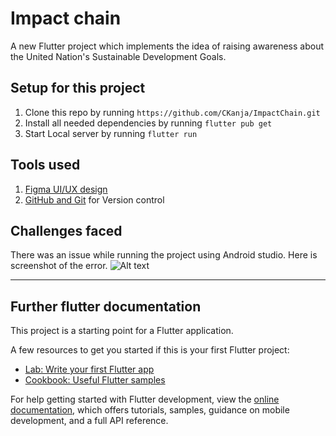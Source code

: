 # Impact chain

A new Flutter project which implements the idea of raising awareness about the United Nation's Sustainable Development Goals.


## Setup for this project

1. Clone this repo by running `https://github.com/CKanja/ImpactChain.git`
2. Install all needed dependencies by running `flutter pub get`
4. Start Local server by running `flutter run`

## Tools used

1. [Figma UI/UX design](https://www.figma.com/proto/9iaWA9FtxBPSfZNhWTB9ow/*SDGs?node-id=68-60&scaling=scale-down&page-id=0%3A1&starting-point-node-id=68%3A60&show-proto-sidebar=1) 
2. [GitHub and Git](https://github.com/) for Version control




## Challenges faced
There was an issue while running the project using Android studio. Here is screenshot of the error.
![Alt text](https://drive.google.com/file/d/1Vq7IjKSTtuzRCNU9Kn9FiFxli933-AbX/view?usp=sharing "Image")

---




## Further flutter documentation

This project is a starting point for a Flutter application.

A few resources to get you started if this is your first Flutter project:

- [Lab: Write your first Flutter app](https://docs.flutter.dev/get-started/codelab)
- [Cookbook: Useful Flutter samples](https://docs.flutter.dev/cookbook)

For help getting started with Flutter development, view the
[online documentation](https://docs.flutter.dev/), which offers tutorials,
samples, guidance on mobile development, and a full API reference.

